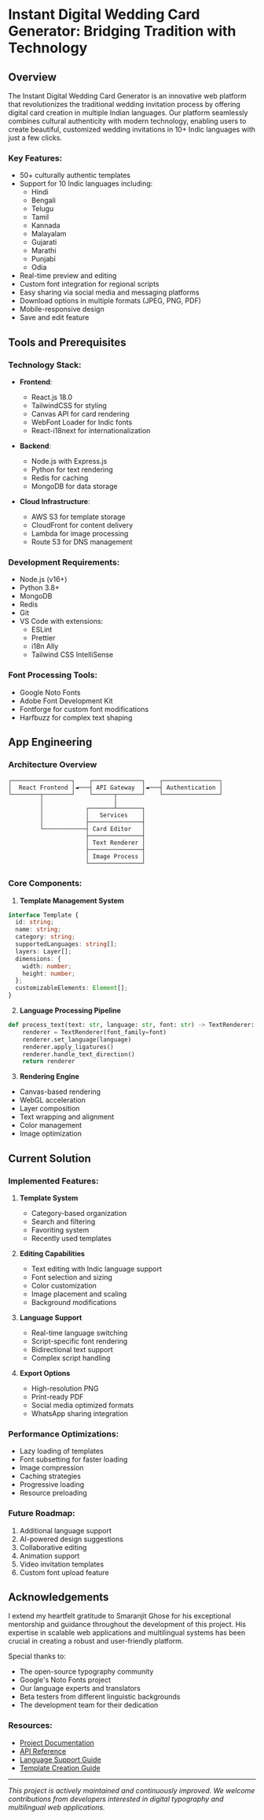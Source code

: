 # Instant Digital Wedding Card Generator: Bridging Tradition with Technology

## Overview

The Instant Digital Wedding Card Generator is an innovative web platform that revolutionizes the traditional wedding invitation process by offering digital card creation in multiple Indian languages. Our platform seamlessly combines cultural authenticity with modern technology, enabling users to create beautiful, customized wedding invitations in 10+ Indic languages with just a few clicks.

### Key Features:
- 50+ culturally authentic templates
- Support for 10 Indic languages including:
  - Hindi
  - Bengali
  - Telugu
  - Tamil
  - Kannada
  - Malayalam
  - Gujarati
  - Marathi
  - Punjabi
  - Odia
- Real-time preview and editing
- Custom font integration for regional scripts
- Easy sharing via social media and messaging platforms
- Download options in multiple formats (JPEG, PNG, PDF)
- Mobile-responsive design
- Save and edit feature

## Tools and Prerequisites

### Technology Stack:
- **Frontend**:
  - React.js 18.0
  - TailwindCSS for styling
  - Canvas API for card rendering
  - WebFont Loader for Indic fonts
  - React-i18next for internationalization

- **Backend**:
  - Node.js with Express.js
  - Python for text rendering
  - Redis for caching
  - MongoDB for data storage

- **Cloud Infrastructure**:
  - AWS S3 for template storage
  - CloudFront for content delivery
  - Lambda for image processing
  - Route 53 for DNS management

### Development Requirements:
- Node.js (v16+)
- Python 3.8+
- MongoDB
- Redis
- Git
- VS Code with extensions:
  - ESLint
  - Prettier
  - i18n Ally
  - Tailwind CSS IntelliSense

### Font Processing Tools:
- Google Noto Fonts
- Adobe Font Development Kit
- Fontforge for custom font modifications
- Harfbuzz for complex text shaping

## App Engineering

### Architecture Overview

```plaintext
┌─────────────────┐    ┌──────────────┐    ┌────────────────┐
│  React Frontend │◄───┤ API Gateway  │◄───┤ Authentication │
└────────┬────────┘    └──────┬───────┘    └────────────────┘
         │                    │
         │            ┌───────┴───────┐
         │            │   Services    │
         │            ├───────────────┤
         └────────────┤ Card Editor   │
                      ├───────────────┤
                      │ Text Renderer │
                      ├───────────────┤
                      │ Image Process │
                      └───────────────┘
```

### Core Components:

1. **Template Management System**
```typescript
interface Template {
  id: string;
  name: string;
  category: string;
  supportedLanguages: string[];
  layers: Layer[];
  dimensions: {
    width: number;
    height: number;
  };
  customizableElements: Element[];
}
```

2. **Language Processing Pipeline**
```python
def process_text(text: str, language: str, font: str) -> TextRenderer:
    renderer = TextRenderer(font_family=font)
    renderer.set_language(language)
    renderer.apply_ligatures()
    renderer.handle_text_direction()
    return renderer
```

3. **Rendering Engine**
- Canvas-based rendering
- WebGL acceleration
- Layer composition
- Text wrapping and alignment
- Color management
- Image optimization

## Current Solution

### Implemented Features:

1. **Template System**
   - Category-based organization
   - Search and filtering
   - Favoriting system
   - Recently used templates

2. **Editing Capabilities**
   - Text editing with Indic language support
   - Font selection and sizing
   - Color customization
   - Image placement and scaling
   - Background modifications

3. **Language Support**
   - Real-time language switching
   - Script-specific font rendering
   - Bidirectional text support
   - Complex script handling

4. **Export Options**
   - High-resolution PNG
   - Print-ready PDF
   - Social media optimized formats
   - WhatsApp sharing integration

### Performance Optimizations:
- Lazy loading of templates
- Font subsetting for faster loading
- Image compression
- Caching strategies
- Progressive loading
- Resource preloading

### Future Roadmap:
1. Additional language support
2. AI-powered design suggestions
3. Collaborative editing
4. Animation support
5. Video invitation templates
6. Custom font upload feature

## Acknowledgements

I extend my heartfelt gratitude to Smaranjit Ghose for his exceptional mentorship and guidance throughout the development of this project. His expertise in scalable web applications and multilingual systems has been crucial in creating a robust and user-friendly platform.

Special thanks to:
- The open-source typography community
- Google's Noto Fonts project
- Our language experts and translators
- Beta testers from different linguistic backgrounds
- The development team for their dedication

### Resources:
- [Project Documentation](https://docs.wedding-cards-generator.com)
- [API Reference](https://api.wedding-cards-generator.com/docs)
- [Language Support Guide](https://docs.wedding-cards-generator.com/languages)
- [Template Creation Guide](https://docs.wedding-cards-generator.com/templates)

---
*This project is actively maintained and continuously improved. We welcome contributions from developers interested in digital typography and multilingual web applications.*
